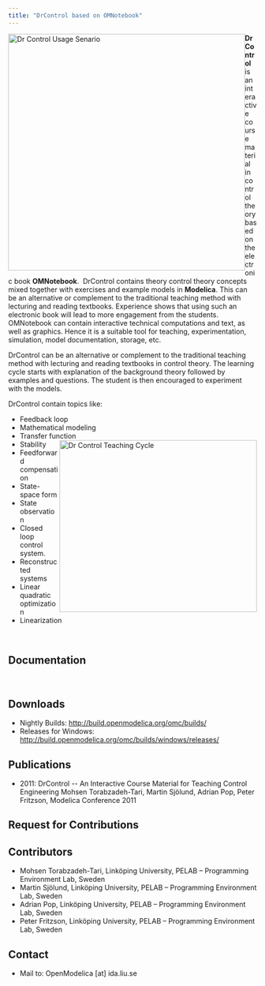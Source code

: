 ```yaml
---
title: "DrControl based on OMNotebook"
---
```

<p><a title="Dr Control Usage Senario" href="/images/ModelicaTools/Dr%20Control%20Usage.jpg" target="_blank"><img style="float: left; border: 0;" src="/images/ModelicaTools/Dr%20Control%20Usage.jpg" alt="Dr Control Usage Senario" width="480" border="0" /></a><strong>DrControl</strong> is an interactive course material&nbsp; in control theory based on the electronic book <strong>OMNotebook</strong>.&nbsp; DrControl contains theory control theory concepts mixed together with exercises and example models in <strong>Modelica</strong>. This can be an alternative or complement to the traditional teaching method with lecturing and reading textbooks. Experience shows that using such an electronic book will lead to more engagement from the students. OMNotebook can contain interactive technical computations and text, as well as graphics. Hence it is a suitable tool for teaching, experimentation, simulation, model documentation, storage, etc.</p>
<p>DrControl can be an alternative or complement to the traditional teaching method with lecturing and reading textbooks in control theory. The learning cycle starts with explanation of the background theory followed by examples and questions. The student is then encouraged to experiment with the models.</p>
<p>DrControl contain topics like:</p>
<ul>
<li>Feedback loop</li>
<li>Mathematical modeling</li>
<li>Transfer function<a href="/images/ModelicaTools/DrControlTeachingCycle.jpg" target="_blank"><img style="float: right; border: 0;" title="omnotebook" src="/images/ModelicaTools/DrControlTeachingCycle.jpg" alt="Dr Control Teaching Cycle" width="400" height="349" align="right" border="0" /></a></li>
<li>Stability</li>
<li>Feedforward compensation</li>
<li>State-space form</li>
<li>State observation</li>
<li>Closed loop control system.</li>
<li>Reconstructed systems</li>
<li>Linear quadratic optimization</li>
<li>Linearization</li>
</ul>
<p>&nbsp;</p>
<h2>Documentation</h2>
<p>&nbsp;</p>
<h2>Downloads</h2>
<ul>
<li>Nightly Builds: <a href="http://build.openmodelica.org/omc/builds/" target="_blank">http://build.openmodelica.org/omc/builds/</a></li>
<li>Releases for Windows: <a title="Lastest Releases" href="http://build.openmodelica.org/omc/builds/windows/releases/" target="_blank">http://build.openmodelica.org/omc/builds/windows/releases/</a></li>
</ul>
<h2>Publications</h2>
<ul>
<li>2011: DrControl -- An Interactive Course Material for Teaching Control Engineering Mohsen Torabzadeh-Tari, Martin Sjölund, Adrian Pop, Peter Fritzson, Modelica Conference 2011</li>
</ul>
<h2>Request for Contributions</h2>
<h2>Contributors</h2>
<ul>
<li>Mohsen Torabzadeh-Tari, Linköping University, PELAB – Programming Environment Lab, Sweden</li>
<li>Martin Sjölund, Linköping University, PELAB – Programming Environment Lab, Sweden</li>
<li>Adrian Pop, Linköping University, PELAB – Programming Environment Lab, Sweden</li>
<li>Peter Fritzson, Linköping University, PELAB – Programming Environment Lab, Sweden</li>
</ul>
<h2>Contact</h2>
<ul>
<li>Mail to: OpenModelica [at] ida.liu.se</li>
</ul>